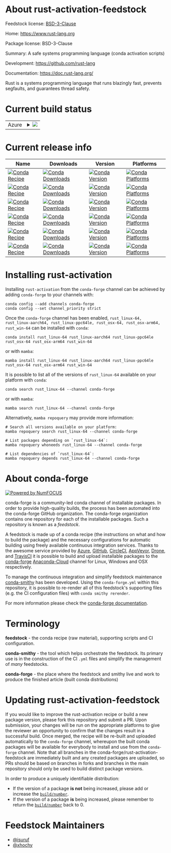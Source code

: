 About rust-activation-feedstock
===============================

Feedstock license: [BSD-3-Clause](https://github.com/conda-forge/rust-activation-feedstock/blob/main/LICENSE.txt)

Home: https://www.rust-lang.org

Package license: BSD-3-Clause

Summary: A safe systems programming language (conda activation scripts)

Development: https://github.com/rust-lang

Documentation: https://doc.rust-lang.org/

Rust is a systems programming language that runs blazingly fast,
prevents segfaults, and guarantees thread safety.


Current build status
====================


<table>
    
  <tr>
    <td>Azure</td>
    <td>
      <details>
        <summary>
          <a href="https://dev.azure.com/conda-forge/feedstock-builds/_build/latest?definitionId=10833&branchName=main">
            <img src="https://dev.azure.com/conda-forge/feedstock-builds/_apis/build/status/rust-activation-feedstock?branchName=main">
          </a>
        </summary>
        <table>
          <thead><tr><th>Variant</th><th>Status</th></tr></thead>
          <tbody><tr>
              <td>linux_64_MACOSX_DEPLOYMENT_TARGET0c_h0396166e29</td>
              <td>
                <a href="https://dev.azure.com/conda-forge/feedstock-builds/_build/latest?definitionId=10833&branchName=main">
                  <img src="https://dev.azure.com/conda-forge/feedstock-builds/_apis/build/status/rust-activation-feedstock?branchName=main&jobName=linux&configuration=linux%20linux_64_MACOSX_DEPLOYMENT_TARGET0c_h0396166e29" alt="variant">
                </a>
              </td>
            </tr><tr>
              <td>linux_64_MACOSX_DEPLOYMENT_TARGET0c_h45a4625a4b</td>
              <td>
                <a href="https://dev.azure.com/conda-forge/feedstock-builds/_build/latest?definitionId=10833&branchName=main">
                  <img src="https://dev.azure.com/conda-forge/feedstock-builds/_apis/build/status/rust-activation-feedstock?branchName=main&jobName=linux&configuration=linux%20linux_64_MACOSX_DEPLOYMENT_TARGET0c_h45a4625a4b" alt="variant">
                </a>
              </td>
            </tr><tr>
              <td>linux_64_MACOSX_DEPLOYMENT_TARGET0c_h6efde8ab4a</td>
              <td>
                <a href="https://dev.azure.com/conda-forge/feedstock-builds/_build/latest?definitionId=10833&branchName=main">
                  <img src="https://dev.azure.com/conda-forge/feedstock-builds/_apis/build/status/rust-activation-feedstock?branchName=main&jobName=linux&configuration=linux%20linux_64_MACOSX_DEPLOYMENT_TARGET0c_h6efde8ab4a" alt="variant">
                </a>
              </td>
            </tr><tr>
              <td>linux_64_MACOSX_DEPLOYMENT_TARGET0channel_targetsconda-forge_maincross_target_platformlinux-64rust_archx86_64-unknown-linux-gnurust_arch_envX86_64_UNKNOWN_LINUX_GNUrust_default_ccx86_64-conda-linux-gnu-ccversion1.71.1</td>
              <td>
                <a href="https://dev.azure.com/conda-forge/feedstock-builds/_build/latest?definitionId=10833&branchName=main">
                  <img src="https://dev.azure.com/conda-forge/feedstock-builds/_apis/build/status/rust-activation-feedstock?branchName=main&jobName=linux&configuration=linux%20linux_64_MACOSX_DEPLOYMENT_TARGET0channel_targetsconda-forge_maincross_target_platformlinux-64rust_archx86_64-unknown-linux-gnurust_arch_envX86_64_UNKNOWN_LINUX_GNUrust_default_ccx86_64-conda-linux-gnu-ccversion1.71.1" alt="variant">
                </a>
              </td>
            </tr><tr>
              <td>linux_64_MACOSX_DEPLOYMENT_TARGET0channel_targetsconda-forge_maincross_target_platformlinux-aarch64rust_archaarch64-unknown-linux-gnurust_arch_envAARCH64_UNKNOWN_LINUX_GNUrust_default_ccaarch64-conda-linux-gnu-ccversion1.71.1</td>
              <td>
                <a href="https://dev.azure.com/conda-forge/feedstock-builds/_build/latest?definitionId=10833&branchName=main">
                  <img src="https://dev.azure.com/conda-forge/feedstock-builds/_apis/build/status/rust-activation-feedstock?branchName=main&jobName=linux&configuration=linux%20linux_64_MACOSX_DEPLOYMENT_TARGET0channel_targetsconda-forge_maincross_target_platformlinux-aarch64rust_archaarch64-unknown-linux-gnurust_arch_envAARCH64_UNKNOWN_LINUX_GNUrust_default_ccaarch64-conda-linux-gnu-ccversion1.71.1" alt="variant">
                </a>
              </td>
            </tr><tr>
              <td>linux_64_MACOSX_DEPLOYMENT_TARGET0channel_targetsconda-forge_rust_devcross_target_platformlinux-64rust_archx86_64-unknown-linux-gnurust_arch_envX86_64_UNKNOWN_LINUX_GNUrust_default_ccx86_64-conda-linux-gnu-ccversion1.74.0</td>
              <td>
                <a href="https://dev.azure.com/conda-forge/feedstock-builds/_build/latest?definitionId=10833&branchName=main">
                  <img src="https://dev.azure.com/conda-forge/feedstock-builds/_apis/build/status/rust-activation-feedstock?branchName=main&jobName=linux&configuration=linux%20linux_64_MACOSX_DEPLOYMENT_TARGET0channel_targetsconda-forge_rust_devcross_target_platformlinux-64rust_archx86_64-unknown-linux-gnurust_arch_envX86_64_UNKNOWN_LINUX_GNUrust_default_ccx86_64-conda-linux-gnu-ccversion1.74.0" alt="variant">
                </a>
              </td>
            </tr><tr>
              <td>linux_64_MACOSX_DEPLOYMENT_TARGET10.9channel_targetsconda-forge_maincross_target_platformosx-64rust_archx86_64-apple-darwinrust_arch_envX86_64_APPLE_DARWINrust_default_ccx86_64-apple-darwin13.4.0-clangversion1.71.1</td>
              <td>
                <a href="https://dev.azure.com/conda-forge/feedstock-builds/_build/latest?definitionId=10833&branchName=main">
                  <img src="https://dev.azure.com/conda-forge/feedstock-builds/_apis/build/status/rust-activation-feedstock?branchName=main&jobName=linux&configuration=linux%20linux_64_MACOSX_DEPLOYMENT_TARGET10.9channel_targetsconda-forge_maincross_target_platformosx-64rust_archx86_64-apple-darwinrust_arch_envX86_64_APPLE_DARWINrust_default_ccx86_64-apple-darwin13.4.0-clangversion1.71.1" alt="variant">
                </a>
              </td>
            </tr><tr>
              <td>linux_64_MACOSX_DEPLOYMENT_TARGET10.9channel_targetsconda-forge_rust_devcross_target_platformosx-64rust_archx86_64-apple-darwinrust_arch_envX86_64_APPLE_DARWINrust_default_ccx86_64-apple-darwin13.4.0-clangversion1.74.0</td>
              <td>
                <a href="https://dev.azure.com/conda-forge/feedstock-builds/_build/latest?definitionId=10833&branchName=main">
                  <img src="https://dev.azure.com/conda-forge/feedstock-builds/_apis/build/status/rust-activation-feedstock?branchName=main&jobName=linux&configuration=linux%20linux_64_MACOSX_DEPLOYMENT_TARGET10.9channel_targetsconda-forge_rust_devcross_target_platformosx-64rust_archx86_64-apple-darwinrust_arch_envX86_64_APPLE_DARWINrust_default_ccx86_64-apple-darwin13.4.0-clangversion1.74.0" alt="variant">
                </a>
              </td>
            </tr><tr>
              <td>linux_64_MACOSX_DEPLOYMENT_TARGET11.0channel_targetsconda-forge_maincross_target_platformosx-arm64rust_archaarch64-apple-darwinrust_arch_envAARCH64_APPLE_DARWINrust_default_ccarm64-apple-darwin20.0.0-clangversion1.71.1</td>
              <td>
                <a href="https://dev.azure.com/conda-forge/feedstock-builds/_build/latest?definitionId=10833&branchName=main">
                  <img src="https://dev.azure.com/conda-forge/feedstock-builds/_apis/build/status/rust-activation-feedstock?branchName=main&jobName=linux&configuration=linux%20linux_64_MACOSX_DEPLOYMENT_TARGET11.0channel_targetsconda-forge_maincross_target_platformosx-arm64rust_archaarch64-apple-darwinrust_arch_envAARCH64_APPLE_DARWINrust_default_ccarm64-apple-darwin20.0.0-clangversion1.71.1" alt="variant">
                </a>
              </td>
            </tr><tr>
              <td>linux_64_MACOSX_DEPLOYMENT_TARGET11.0channel_targetsconda-forge_rust_devcross_target_platformosx-arm64rust_archaarch64-apple-darwinrust_arch_envAARCH64_APPLE_DARWINrust_default_ccarm64-apple-darwin20.0.0-clangversion1.74.0</td>
              <td>
                <a href="https://dev.azure.com/conda-forge/feedstock-builds/_build/latest?definitionId=10833&branchName=main">
                  <img src="https://dev.azure.com/conda-forge/feedstock-builds/_apis/build/status/rust-activation-feedstock?branchName=main&jobName=linux&configuration=linux%20linux_64_MACOSX_DEPLOYMENT_TARGET11.0channel_targetsconda-forge_rust_devcross_target_platformosx-arm64rust_archaarch64-apple-darwinrust_arch_envAARCH64_APPLE_DARWINrust_default_ccarm64-apple-darwin20.0.0-clangversion1.74.0" alt="variant">
                </a>
              </td>
            </tr><tr>
              <td>linux_aarch64_channel_targetsconda-forge_maincross_target_platformlinux-64rust_archx86_64-unknown-linux-gnurust_arch_envX86_64_UNKNOWN_LINUX_GNUrust_default_ccx86_64-conda-linux-gnu-ccversion1.71.1</td>
              <td>
                <a href="https://dev.azure.com/conda-forge/feedstock-builds/_build/latest?definitionId=10833&branchName=main">
                  <img src="https://dev.azure.com/conda-forge/feedstock-builds/_apis/build/status/rust-activation-feedstock?branchName=main&jobName=linux&configuration=linux%20linux_aarch64_channel_targetsconda-forge_maincross_target_platformlinux-64rust_archx86_64-unknown-linux-gnurust_arch_envX86_64_UNKNOWN_LINUX_GNUrust_default_ccx86_64-conda-linux-gnu-ccversion1.71.1" alt="variant">
                </a>
              </td>
            </tr><tr>
              <td>linux_aarch64_channel_targetsconda-forge_maincross_target_platformlinux-aarch64rust_archaarch64-unknown-linux-gnurust_arch_envAARCH64_UNKNOWN_LINUX_GNUrust_default_ccaarch64-conda-linux-gnu-ccversion1.71.1</td>
              <td>
                <a href="https://dev.azure.com/conda-forge/feedstock-builds/_build/latest?definitionId=10833&branchName=main">
                  <img src="https://dev.azure.com/conda-forge/feedstock-builds/_apis/build/status/rust-activation-feedstock?branchName=main&jobName=linux&configuration=linux%20linux_aarch64_channel_targetsconda-forge_maincross_target_platformlinux-aarch64rust_archaarch64-unknown-linux-gnurust_arch_envAARCH64_UNKNOWN_LINUX_GNUrust_default_ccaarch64-conda-linux-gnu-ccversion1.71.1" alt="variant">
                </a>
              </td>
            </tr><tr>
              <td>linux_aarch64_channel_targetsconda-forge_maincross_target_platformlinux-ppc64lerust_archpowerpc64le-unknown-linux-gnurust_arch_envPOWERPC64LE_UNKNOWN_LINUX_GNUrust_default_ccpowerpc64le-conda-linux-gnu-ccversion1.71.1</td>
              <td>
                <a href="https://dev.azure.com/conda-forge/feedstock-builds/_build/latest?definitionId=10833&branchName=main">
                  <img src="https://dev.azure.com/conda-forge/feedstock-builds/_apis/build/status/rust-activation-feedstock?branchName=main&jobName=linux&configuration=linux%20linux_aarch64_channel_targetsconda-forge_maincross_target_platformlinux-ppc64lerust_archpowerpc64le-unknown-linux-gnurust_arch_envPOWERPC64LE_UNKNOWN_LINUX_GNUrust_default_ccpowerpc64le-conda-linux-gnu-ccversion1.71.1" alt="variant">
                </a>
              </td>
            </tr><tr>
              <td>linux_aarch64_channel_targetsconda-forge_rust_devcross_target_platformlinux-64rust_archx86_64-unknown-linux-gnurust_arch_envX86_64_UNKNOWN_LINUX_GNUrust_default_ccx86_64-conda-linux-gnu-ccversion1.74.0</td>
              <td>
                <a href="https://dev.azure.com/conda-forge/feedstock-builds/_build/latest?definitionId=10833&branchName=main">
                  <img src="https://dev.azure.com/conda-forge/feedstock-builds/_apis/build/status/rust-activation-feedstock?branchName=main&jobName=linux&configuration=linux%20linux_aarch64_channel_targetsconda-forge_rust_devcross_target_platformlinux-64rust_archx86_64-unknown-linux-gnurust_arch_envX86_64_UNKNOWN_LINUX_GNUrust_default_ccx86_64-conda-linux-gnu-ccversion1.74.0" alt="variant">
                </a>
              </td>
            </tr><tr>
              <td>linux_aarch64_channel_targetsconda-forge_rust_devcross_target_platformlinux-aarch64rust_archaarch64-unknown-linux-gnurust_arch_envAARCH64_UNKNOWN_LINUX_GNUrust_default_ccaarch64-conda-linux-gnu-ccversion1.74.0</td>
              <td>
                <a href="https://dev.azure.com/conda-forge/feedstock-builds/_build/latest?definitionId=10833&branchName=main">
                  <img src="https://dev.azure.com/conda-forge/feedstock-builds/_apis/build/status/rust-activation-feedstock?branchName=main&jobName=linux&configuration=linux%20linux_aarch64_channel_targetsconda-forge_rust_devcross_target_platformlinux-aarch64rust_archaarch64-unknown-linux-gnurust_arch_envAARCH64_UNKNOWN_LINUX_GNUrust_default_ccaarch64-conda-linux-gnu-ccversion1.74.0" alt="variant">
                </a>
              </td>
            </tr><tr>
              <td>linux_aarch64_channel_targetsconda-forge_rust_devcross_target_platformlinux-ppc64lerust_archpowerpc64le-unknown-linux-gnurust_arch_envPOWERPC64LE_UNKNOWN_LINUX_GNUrust_default_ccpowerpc64le-conda-linux-gnu-ccversion1.74.0</td>
              <td>
                <a href="https://dev.azure.com/conda-forge/feedstock-builds/_build/latest?definitionId=10833&branchName=main">
                  <img src="https://dev.azure.com/conda-forge/feedstock-builds/_apis/build/status/rust-activation-feedstock?branchName=main&jobName=linux&configuration=linux%20linux_aarch64_channel_targetsconda-forge_rust_devcross_target_platformlinux-ppc64lerust_archpowerpc64le-unknown-linux-gnurust_arch_envPOWERPC64LE_UNKNOWN_LINUX_GNUrust_default_ccpowerpc64le-conda-linux-gnu-ccversion1.74.0" alt="variant">
                </a>
              </td>
            </tr><tr>
              <td>linux_ppc64le_channel_targetsconda-forge_maincross_target_platformlinux-64rust_archx86_64-unknown-linux-gnurust_arch_envX86_64_UNKNOWN_LINUX_GNUrust_default_ccx86_64-conda-linux-gnu-ccversion1.71.1</td>
              <td>
                <a href="https://dev.azure.com/conda-forge/feedstock-builds/_build/latest?definitionId=10833&branchName=main">
                  <img src="https://dev.azure.com/conda-forge/feedstock-builds/_apis/build/status/rust-activation-feedstock?branchName=main&jobName=linux&configuration=linux%20linux_ppc64le_channel_targetsconda-forge_maincross_target_platformlinux-64rust_archx86_64-unknown-linux-gnurust_arch_envX86_64_UNKNOWN_LINUX_GNUrust_default_ccx86_64-conda-linux-gnu-ccversion1.71.1" alt="variant">
                </a>
              </td>
            </tr><tr>
              <td>linux_ppc64le_channel_targetsconda-forge_maincross_target_platformlinux-aarch64rust_archaarch64-unknown-linux-gnurust_arch_envAARCH64_UNKNOWN_LINUX_GNUrust_default_ccaarch64-conda-linux-gnu-ccversion1.71.1</td>
              <td>
                <a href="https://dev.azure.com/conda-forge/feedstock-builds/_build/latest?definitionId=10833&branchName=main">
                  <img src="https://dev.azure.com/conda-forge/feedstock-builds/_apis/build/status/rust-activation-feedstock?branchName=main&jobName=linux&configuration=linux%20linux_ppc64le_channel_targetsconda-forge_maincross_target_platformlinux-aarch64rust_archaarch64-unknown-linux-gnurust_arch_envAARCH64_UNKNOWN_LINUX_GNUrust_default_ccaarch64-conda-linux-gnu-ccversion1.71.1" alt="variant">
                </a>
              </td>
            </tr><tr>
              <td>linux_ppc64le_channel_targetsconda-forge_maincross_target_platformlinux-ppc64lerust_archpowerpc64le-unknown-linux-gnurust_arch_envPOWERPC64LE_UNKNOWN_LINUX_GNUrust_default_ccpowerpc64le-conda-linux-gnu-ccversion1.71.1</td>
              <td>
                <a href="https://dev.azure.com/conda-forge/feedstock-builds/_build/latest?definitionId=10833&branchName=main">
                  <img src="https://dev.azure.com/conda-forge/feedstock-builds/_apis/build/status/rust-activation-feedstock?branchName=main&jobName=linux&configuration=linux%20linux_ppc64le_channel_targetsconda-forge_maincross_target_platformlinux-ppc64lerust_archpowerpc64le-unknown-linux-gnurust_arch_envPOWERPC64LE_UNKNOWN_LINUX_GNUrust_default_ccpowerpc64le-conda-linux-gnu-ccversion1.71.1" alt="variant">
                </a>
              </td>
            </tr><tr>
              <td>linux_ppc64le_channel_targetsconda-forge_rust_devcross_target_platformlinux-64rust_archx86_64-unknown-linux-gnurust_arch_envX86_64_UNKNOWN_LINUX_GNUrust_default_ccx86_64-conda-linux-gnu-ccversion1.74.0</td>
              <td>
                <a href="https://dev.azure.com/conda-forge/feedstock-builds/_build/latest?definitionId=10833&branchName=main">
                  <img src="https://dev.azure.com/conda-forge/feedstock-builds/_apis/build/status/rust-activation-feedstock?branchName=main&jobName=linux&configuration=linux%20linux_ppc64le_channel_targetsconda-forge_rust_devcross_target_platformlinux-64rust_archx86_64-unknown-linux-gnurust_arch_envX86_64_UNKNOWN_LINUX_GNUrust_default_ccx86_64-conda-linux-gnu-ccversion1.74.0" alt="variant">
                </a>
              </td>
            </tr><tr>
              <td>linux_ppc64le_channel_targetsconda-forge_rust_devcross_target_platformlinux-aarch64rust_archaarch64-unknown-linux-gnurust_arch_envAARCH64_UNKNOWN_LINUX_GNUrust_default_ccaarch64-conda-linux-gnu-ccversion1.74.0</td>
              <td>
                <a href="https://dev.azure.com/conda-forge/feedstock-builds/_build/latest?definitionId=10833&branchName=main">
                  <img src="https://dev.azure.com/conda-forge/feedstock-builds/_apis/build/status/rust-activation-feedstock?branchName=main&jobName=linux&configuration=linux%20linux_ppc64le_channel_targetsconda-forge_rust_devcross_target_platformlinux-aarch64rust_archaarch64-unknown-linux-gnurust_arch_envAARCH64_UNKNOWN_LINUX_GNUrust_default_ccaarch64-conda-linux-gnu-ccversion1.74.0" alt="variant">
                </a>
              </td>
            </tr><tr>
              <td>linux_ppc64le_channel_targetsconda-forge_rust_devcross_target_platformlinux-ppc64lerust_archpowerpc64le-unknown-linux-gnurust_arch_envPOWERPC64LE_UNKNOWN_LINUX_GNUrust_default_ccpowerpc64le-conda-linux-gnu-ccversion1.74.0</td>
              <td>
                <a href="https://dev.azure.com/conda-forge/feedstock-builds/_build/latest?definitionId=10833&branchName=main">
                  <img src="https://dev.azure.com/conda-forge/feedstock-builds/_apis/build/status/rust-activation-feedstock?branchName=main&jobName=linux&configuration=linux%20linux_ppc64le_channel_targetsconda-forge_rust_devcross_target_platformlinux-ppc64lerust_archpowerpc64le-unknown-linux-gnurust_arch_envPOWERPC64LE_UNKNOWN_LINUX_GNUrust_default_ccpowerpc64le-conda-linux-gnu-ccversion1.74.0" alt="variant">
                </a>
              </td>
            </tr><tr>
              <td>osx_64_MACOSX_DEPLOYMENT_TARGET10.9channel_targetsconda-forge_maincross_target_platformosx-64rust_archx86_64-apple-darwinrust_arch_envX86_64_APPLE_DARWINrust_default_ccx86_64-apple-darwin13.4.0-clangversion1.71.1</td>
              <td>
                <a href="https://dev.azure.com/conda-forge/feedstock-builds/_build/latest?definitionId=10833&branchName=main">
                  <img src="https://dev.azure.com/conda-forge/feedstock-builds/_apis/build/status/rust-activation-feedstock?branchName=main&jobName=osx&configuration=osx%20osx_64_MACOSX_DEPLOYMENT_TARGET10.9channel_targetsconda-forge_maincross_target_platformosx-64rust_archx86_64-apple-darwinrust_arch_envX86_64_APPLE_DARWINrust_default_ccx86_64-apple-darwin13.4.0-clangversion1.71.1" alt="variant">
                </a>
              </td>
            </tr><tr>
              <td>osx_64_MACOSX_DEPLOYMENT_TARGET10.9channel_targetsconda-forge_rust_devcross_target_platformosx-64rust_archx86_64-apple-darwinrust_arch_envX86_64_APPLE_DARWINrust_default_ccx86_64-apple-darwin13.4.0-clangversion1.74.0</td>
              <td>
                <a href="https://dev.azure.com/conda-forge/feedstock-builds/_build/latest?definitionId=10833&branchName=main">
                  <img src="https://dev.azure.com/conda-forge/feedstock-builds/_apis/build/status/rust-activation-feedstock?branchName=main&jobName=osx&configuration=osx%20osx_64_MACOSX_DEPLOYMENT_TARGET10.9channel_targetsconda-forge_rust_devcross_target_platformosx-64rust_archx86_64-apple-darwinrust_arch_envX86_64_APPLE_DARWINrust_default_ccx86_64-apple-darwin13.4.0-clangversion1.74.0" alt="variant">
                </a>
              </td>
            </tr><tr>
              <td>osx_64_MACOSX_DEPLOYMENT_TARGET11.0channel_targetsconda-forge_maincross_target_platformosx-arm64rust_archaarch64-apple-darwinrust_arch_envAARCH64_APPLE_DARWINrust_default_ccarm64-apple-darwin20.0.0-clangversion1.71.1</td>
              <td>
                <a href="https://dev.azure.com/conda-forge/feedstock-builds/_build/latest?definitionId=10833&branchName=main">
                  <img src="https://dev.azure.com/conda-forge/feedstock-builds/_apis/build/status/rust-activation-feedstock?branchName=main&jobName=osx&configuration=osx%20osx_64_MACOSX_DEPLOYMENT_TARGET11.0channel_targetsconda-forge_maincross_target_platformosx-arm64rust_archaarch64-apple-darwinrust_arch_envAARCH64_APPLE_DARWINrust_default_ccarm64-apple-darwin20.0.0-clangversion1.71.1" alt="variant">
                </a>
              </td>
            </tr><tr>
              <td>osx_64_MACOSX_DEPLOYMENT_TARGET11.0channel_targetsconda-forge_rust_devcross_target_platformosx-arm64rust_archaarch64-apple-darwinrust_arch_envAARCH64_APPLE_DARWINrust_default_ccarm64-apple-darwin20.0.0-clangversion1.74.0</td>
              <td>
                <a href="https://dev.azure.com/conda-forge/feedstock-builds/_build/latest?definitionId=10833&branchName=main">
                  <img src="https://dev.azure.com/conda-forge/feedstock-builds/_apis/build/status/rust-activation-feedstock?branchName=main&jobName=osx&configuration=osx%20osx_64_MACOSX_DEPLOYMENT_TARGET11.0channel_targetsconda-forge_rust_devcross_target_platformosx-arm64rust_archaarch64-apple-darwinrust_arch_envAARCH64_APPLE_DARWINrust_default_ccarm64-apple-darwin20.0.0-clangversion1.74.0" alt="variant">
                </a>
              </td>
            </tr><tr>
              <td>osx_arm64_MACOSX_DEPLOYMENT_TARGET10.9channel_targetsconda-forge_maincross_target_platformosx-64rust_archx86_64-apple-darwinrust_arch_envX86_64_APPLE_DARWINrust_default_ccx86_64-apple-darwin13.4.0-clangversion1.71.1</td>
              <td>
                <a href="https://dev.azure.com/conda-forge/feedstock-builds/_build/latest?definitionId=10833&branchName=main">
                  <img src="https://dev.azure.com/conda-forge/feedstock-builds/_apis/build/status/rust-activation-feedstock?branchName=main&jobName=osx&configuration=osx%20osx_arm64_MACOSX_DEPLOYMENT_TARGET10.9channel_targetsconda-forge_maincross_target_platformosx-64rust_archx86_64-apple-darwinrust_arch_envX86_64_APPLE_DARWINrust_default_ccx86_64-apple-darwin13.4.0-clangversion1.71.1" alt="variant">
                </a>
              </td>
            </tr><tr>
              <td>osx_arm64_MACOSX_DEPLOYMENT_TARGET10.9channel_targetsconda-forge_rust_devcross_target_platformosx-64rust_archx86_64-apple-darwinrust_arch_envX86_64_APPLE_DARWINrust_default_ccx86_64-apple-darwin13.4.0-clangversion1.74.0</td>
              <td>
                <a href="https://dev.azure.com/conda-forge/feedstock-builds/_build/latest?definitionId=10833&branchName=main">
                  <img src="https://dev.azure.com/conda-forge/feedstock-builds/_apis/build/status/rust-activation-feedstock?branchName=main&jobName=osx&configuration=osx%20osx_arm64_MACOSX_DEPLOYMENT_TARGET10.9channel_targetsconda-forge_rust_devcross_target_platformosx-64rust_archx86_64-apple-darwinrust_arch_envX86_64_APPLE_DARWINrust_default_ccx86_64-apple-darwin13.4.0-clangversion1.74.0" alt="variant">
                </a>
              </td>
            </tr><tr>
              <td>osx_arm64_MACOSX_DEPLOYMENT_TARGET11.0channel_targetsconda-forge_maincross_target_platformosx-arm64rust_archaarch64-apple-darwinrust_arch_envAARCH64_APPLE_DARWINrust_default_ccarm64-apple-darwin20.0.0-clangversion1.71.1</td>
              <td>
                <a href="https://dev.azure.com/conda-forge/feedstock-builds/_build/latest?definitionId=10833&branchName=main">
                  <img src="https://dev.azure.com/conda-forge/feedstock-builds/_apis/build/status/rust-activation-feedstock?branchName=main&jobName=osx&configuration=osx%20osx_arm64_MACOSX_DEPLOYMENT_TARGET11.0channel_targetsconda-forge_maincross_target_platformosx-arm64rust_archaarch64-apple-darwinrust_arch_envAARCH64_APPLE_DARWINrust_default_ccarm64-apple-darwin20.0.0-clangversion1.71.1" alt="variant">
                </a>
              </td>
            </tr><tr>
              <td>osx_arm64_MACOSX_DEPLOYMENT_TARGET11.0channel_targetsconda-forge_rust_devcross_target_platformosx-arm64rust_archaarch64-apple-darwinrust_arch_envAARCH64_APPLE_DARWINrust_default_ccarm64-apple-darwin20.0.0-clangversion1.74.0</td>
              <td>
                <a href="https://dev.azure.com/conda-forge/feedstock-builds/_build/latest?definitionId=10833&branchName=main">
                  <img src="https://dev.azure.com/conda-forge/feedstock-builds/_apis/build/status/rust-activation-feedstock?branchName=main&jobName=osx&configuration=osx%20osx_arm64_MACOSX_DEPLOYMENT_TARGET11.0channel_targetsconda-forge_rust_devcross_target_platformosx-arm64rust_archaarch64-apple-darwinrust_arch_envAARCH64_APPLE_DARWINrust_default_ccarm64-apple-darwin20.0.0-clangversion1.74.0" alt="variant">
                </a>
              </td>
            </tr><tr>
              <td>win_64_channel_targetsconda-forge_mainversion1.71.1</td>
              <td>
                <a href="https://dev.azure.com/conda-forge/feedstock-builds/_build/latest?definitionId=10833&branchName=main">
                  <img src="https://dev.azure.com/conda-forge/feedstock-builds/_apis/build/status/rust-activation-feedstock?branchName=main&jobName=win&configuration=win%20win_64_channel_targetsconda-forge_mainversion1.71.1" alt="variant">
                </a>
              </td>
            </tr><tr>
              <td>win_64_channel_targetsconda-forge_rust_devversion1.74.0</td>
              <td>
                <a href="https://dev.azure.com/conda-forge/feedstock-builds/_build/latest?definitionId=10833&branchName=main">
                  <img src="https://dev.azure.com/conda-forge/feedstock-builds/_apis/build/status/rust-activation-feedstock?branchName=main&jobName=win&configuration=win%20win_64_channel_targetsconda-forge_rust_devversion1.74.0" alt="variant">
                </a>
              </td>
            </tr>
          </tbody>
        </table>
      </details>
    </td>
  </tr>
</table>

Current release info
====================

| Name | Downloads | Version | Platforms |
| --- | --- | --- | --- |
| [![Conda Recipe](https://img.shields.io/badge/recipe-rust_linux--64-green.svg)](https://anaconda.org/conda-forge/rust_linux-64) | [![Conda Downloads](https://img.shields.io/conda/dn/conda-forge/rust_linux-64.svg)](https://anaconda.org/conda-forge/rust_linux-64) | [![Conda Version](https://img.shields.io/conda/vn/conda-forge/rust_linux-64.svg)](https://anaconda.org/conda-forge/rust_linux-64) | [![Conda Platforms](https://img.shields.io/conda/pn/conda-forge/rust_linux-64.svg)](https://anaconda.org/conda-forge/rust_linux-64) |
| [![Conda Recipe](https://img.shields.io/badge/recipe-rust_linux--aarch64-green.svg)](https://anaconda.org/conda-forge/rust_linux-aarch64) | [![Conda Downloads](https://img.shields.io/conda/dn/conda-forge/rust_linux-aarch64.svg)](https://anaconda.org/conda-forge/rust_linux-aarch64) | [![Conda Version](https://img.shields.io/conda/vn/conda-forge/rust_linux-aarch64.svg)](https://anaconda.org/conda-forge/rust_linux-aarch64) | [![Conda Platforms](https://img.shields.io/conda/pn/conda-forge/rust_linux-aarch64.svg)](https://anaconda.org/conda-forge/rust_linux-aarch64) |
| [![Conda Recipe](https://img.shields.io/badge/recipe-rust_linux--ppc64le-green.svg)](https://anaconda.org/conda-forge/rust_linux-ppc64le) | [![Conda Downloads](https://img.shields.io/conda/dn/conda-forge/rust_linux-ppc64le.svg)](https://anaconda.org/conda-forge/rust_linux-ppc64le) | [![Conda Version](https://img.shields.io/conda/vn/conda-forge/rust_linux-ppc64le.svg)](https://anaconda.org/conda-forge/rust_linux-ppc64le) | [![Conda Platforms](https://img.shields.io/conda/pn/conda-forge/rust_linux-ppc64le.svg)](https://anaconda.org/conda-forge/rust_linux-ppc64le) |
| [![Conda Recipe](https://img.shields.io/badge/recipe-rust_osx--64-green.svg)](https://anaconda.org/conda-forge/rust_osx-64) | [![Conda Downloads](https://img.shields.io/conda/dn/conda-forge/rust_osx-64.svg)](https://anaconda.org/conda-forge/rust_osx-64) | [![Conda Version](https://img.shields.io/conda/vn/conda-forge/rust_osx-64.svg)](https://anaconda.org/conda-forge/rust_osx-64) | [![Conda Platforms](https://img.shields.io/conda/pn/conda-forge/rust_osx-64.svg)](https://anaconda.org/conda-forge/rust_osx-64) |
| [![Conda Recipe](https://img.shields.io/badge/recipe-rust_osx--arm64-green.svg)](https://anaconda.org/conda-forge/rust_osx-arm64) | [![Conda Downloads](https://img.shields.io/conda/dn/conda-forge/rust_osx-arm64.svg)](https://anaconda.org/conda-forge/rust_osx-arm64) | [![Conda Version](https://img.shields.io/conda/vn/conda-forge/rust_osx-arm64.svg)](https://anaconda.org/conda-forge/rust_osx-arm64) | [![Conda Platforms](https://img.shields.io/conda/pn/conda-forge/rust_osx-arm64.svg)](https://anaconda.org/conda-forge/rust_osx-arm64) |
| [![Conda Recipe](https://img.shields.io/badge/recipe-rust_win--64-green.svg)](https://anaconda.org/conda-forge/rust_win-64) | [![Conda Downloads](https://img.shields.io/conda/dn/conda-forge/rust_win-64.svg)](https://anaconda.org/conda-forge/rust_win-64) | [![Conda Version](https://img.shields.io/conda/vn/conda-forge/rust_win-64.svg)](https://anaconda.org/conda-forge/rust_win-64) | [![Conda Platforms](https://img.shields.io/conda/pn/conda-forge/rust_win-64.svg)](https://anaconda.org/conda-forge/rust_win-64) |

Installing rust-activation
==========================

Installing `rust-activation` from the `conda-forge` channel can be achieved by adding `conda-forge` to your channels with:

```
conda config --add channels conda-forge
conda config --set channel_priority strict
```

Once the `conda-forge` channel has been enabled, `rust_linux-64, rust_linux-aarch64, rust_linux-ppc64le, rust_osx-64, rust_osx-arm64, rust_win-64` can be installed with `conda`:

```
conda install rust_linux-64 rust_linux-aarch64 rust_linux-ppc64le rust_osx-64 rust_osx-arm64 rust_win-64
```

or with `mamba`:

```
mamba install rust_linux-64 rust_linux-aarch64 rust_linux-ppc64le rust_osx-64 rust_osx-arm64 rust_win-64
```

It is possible to list all of the versions of `rust_linux-64` available on your platform with `conda`:

```
conda search rust_linux-64 --channel conda-forge
```

or with `mamba`:

```
mamba search rust_linux-64 --channel conda-forge
```

Alternatively, `mamba repoquery` may provide more information:

```
# Search all versions available on your platform:
mamba repoquery search rust_linux-64 --channel conda-forge

# List packages depending on `rust_linux-64`:
mamba repoquery whoneeds rust_linux-64 --channel conda-forge

# List dependencies of `rust_linux-64`:
mamba repoquery depends rust_linux-64 --channel conda-forge
```


About conda-forge
=================

[![Powered by
NumFOCUS](https://img.shields.io/badge/powered%20by-NumFOCUS-orange.svg?style=flat&colorA=E1523D&colorB=007D8A)](https://numfocus.org)

conda-forge is a community-led conda channel of installable packages.
In order to provide high-quality builds, the process has been automated into the
conda-forge GitHub organization. The conda-forge organization contains one repository
for each of the installable packages. Such a repository is known as a *feedstock*.

A feedstock is made up of a conda recipe (the instructions on what and how to build
the package) and the necessary configurations for automatic building using freely
available continuous integration services. Thanks to the awesome service provided by
[Azure](https://azure.microsoft.com/en-us/services/devops/), [GitHub](https://github.com/),
[CircleCI](https://circleci.com/), [AppVeyor](https://www.appveyor.com/),
[Drone](https://cloud.drone.io/welcome), and [TravisCI](https://travis-ci.com/)
it is possible to build and upload installable packages to the
[conda-forge](https://anaconda.org/conda-forge) [Anaconda-Cloud](https://anaconda.org/)
channel for Linux, Windows and OSX respectively.

To manage the continuous integration and simplify feedstock maintenance
[conda-smithy](https://github.com/conda-forge/conda-smithy) has been developed.
Using the ``conda-forge.yml`` within this repository, it is possible to re-render all of
this feedstock's supporting files (e.g. the CI configuration files) with ``conda smithy rerender``.

For more information please check the [conda-forge documentation](https://conda-forge.org/docs/).

Terminology
===========

**feedstock** - the conda recipe (raw material), supporting scripts and CI configuration.

**conda-smithy** - the tool which helps orchestrate the feedstock.
                   Its primary use is in the construction of the CI ``.yml`` files
                   and simplify the management of *many* feedstocks.

**conda-forge** - the place where the feedstock and smithy live and work to
                  produce the finished article (built conda distributions)


Updating rust-activation-feedstock
==================================

If you would like to improve the rust-activation recipe or build a new
package version, please fork this repository and submit a PR. Upon submission,
your changes will be run on the appropriate platforms to give the reviewer an
opportunity to confirm that the changes result in a successful build. Once
merged, the recipe will be re-built and uploaded automatically to the
`conda-forge` channel, whereupon the built conda packages will be available for
everybody to install and use from the `conda-forge` channel.
Note that all branches in the conda-forge/rust-activation-feedstock are
immediately built and any created packages are uploaded, so PRs should be based
on branches in forks and branches in the main repository should only be used to
build distinct package versions.

In order to produce a uniquely identifiable distribution:
 * If the version of a package **is not** being increased, please add or increase
   the [``build/number``](https://docs.conda.io/projects/conda-build/en/latest/resources/define-metadata.html#build-number-and-string).
 * If the version of a package **is** being increased, please remember to return
   the [``build/number``](https://docs.conda.io/projects/conda-build/en/latest/resources/define-metadata.html#build-number-and-string)
   back to 0.

Feedstock Maintainers
=====================

* [@isuruf](https://github.com/isuruf/)
* [@xhochy](https://github.com/xhochy/)

